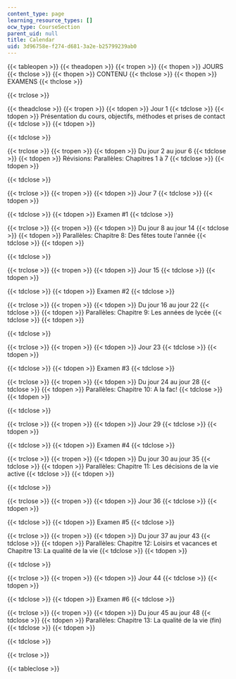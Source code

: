 ```yaml
---
content_type: page
learning_resource_types: []
ocw_type: CourseSection
parent_uid: null
title: Calendar
uid: 3d96758e-f274-d681-3a2e-b25799239ab0
---
```


{{< tableopen >}}
{{< theadopen >}}
{{< tropen >}}
{{< thopen >}}
JOURS
{{< thclose >}}
{{< thopen >}}
CONTENU
{{< thclose >}}
{{< thopen >}}
EXAMENS
{{< thclose >}}

{{< trclose >}}

{{< theadclose >}}
{{< tropen >}}
{{< tdopen >}}
Jour 1
{{< tdclose >}}
{{< tdopen >}}
Présentation du cours, objectifs, méthodes et prises de contact
{{< tdclose >}}
{{< tdopen >}}

{{< tdclose >}}

{{< trclose >}}
{{< tropen >}}
{{< tdopen >}}
Du jour 2 au jour 6
{{< tdclose >}}
{{< tdopen >}}
Révisions: Parallèles: Chapitres 1 à 7
{{< tdclose >}}
{{< tdopen >}}

{{< tdclose >}}

{{< trclose >}}
{{< tropen >}}
{{< tdopen >}}
Jour 7
{{< tdclose >}}
{{< tdopen >}}

{{< tdclose >}}
{{< tdopen >}}
Examen #1
{{< tdclose >}}

{{< trclose >}}
{{< tropen >}}
{{< tdopen >}}
Du jour 8 au jour 14
{{< tdclose >}}
{{< tdopen >}}
Parallèles: Chapitre 8: Des fêtes toute l'année
{{< tdclose >}}
{{< tdopen >}}

{{< tdclose >}}

{{< trclose >}}
{{< tropen >}}
{{< tdopen >}}
Jour 15
{{< tdclose >}}
{{< tdopen >}}

{{< tdclose >}}
{{< tdopen >}}
Examen #2
{{< tdclose >}}

{{< trclose >}}
{{< tropen >}}
{{< tdopen >}}
Du jour 16 au jour 22
{{< tdclose >}}
{{< tdopen >}}
Parallèles: Chapitre 9: Les années de lycée
{{< tdclose >}}
{{< tdopen >}}

{{< tdclose >}}

{{< trclose >}}
{{< tropen >}}
{{< tdopen >}}
Jour 23
{{< tdclose >}}
{{< tdopen >}}

{{< tdclose >}}
{{< tdopen >}}
Examen #3
{{< tdclose >}}

{{< trclose >}}
{{< tropen >}}
{{< tdopen >}}
Du jour 24 au jour 28
{{< tdclose >}}
{{< tdopen >}}
Parallèles: Chapitre 10: A la fac!
{{< tdclose >}}
{{< tdopen >}}

{{< tdclose >}}

{{< trclose >}}
{{< tropen >}}
{{< tdopen >}}
Jour 29
{{< tdclose >}}
{{< tdopen >}}

{{< tdclose >}}
{{< tdopen >}}
Examen #4
{{< tdclose >}}

{{< trclose >}}
{{< tropen >}}
{{< tdopen >}}
Du jour 30 au jour 35
{{< tdclose >}}
{{< tdopen >}}
Parallèles: Chapitre 11: Les décisions de la vie active
{{< tdclose >}}
{{< tdopen >}}

{{< tdclose >}}

{{< trclose >}}
{{< tropen >}}
{{< tdopen >}}
Jour 36
{{< tdclose >}}
{{< tdopen >}}

{{< tdclose >}}
{{< tdopen >}}
Examen #5
{{< tdclose >}}

{{< trclose >}}
{{< tropen >}}
{{< tdopen >}}
Du jour 37 au jour 43
{{< tdclose >}}
{{< tdopen >}}
Parallèles: Chapitre 12: Loisirs et vacances et Chapitre 13: La qualité de la vie
{{< tdclose >}}
{{< tdopen >}}

{{< tdclose >}}

{{< trclose >}}
{{< tropen >}}
{{< tdopen >}}
Jour 44
{{< tdclose >}}
{{< tdopen >}}

{{< tdclose >}}
{{< tdopen >}}
Examen #6
{{< tdclose >}}

{{< trclose >}}
{{< tropen >}}
{{< tdopen >}}
Du jour 45 au jour 48
{{< tdclose >}}
{{< tdopen >}}
Parallèles: Chapitre 13: La qualité de la vie (fin)
{{< tdclose >}}
{{< tdopen >}}

{{< tdclose >}}

{{< trclose >}}

{{< tableclose >}}